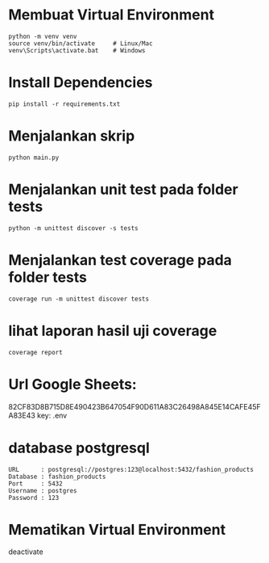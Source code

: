 # Membuat Virtual Environment
```
python -m venv venv
source venv/bin/activate     # Linux/Mac
venv\Scripts\activate.bat    # Windows
```
# Install Dependencies
```
pip install -r requirements.txt
```
# Menjalankan skrip
```
python main.py
```
# Menjalankan unit test pada folder tests
```
python -m unittest discover -s tests
```
# Menjalankan test coverage pada folder tests
```
coverage run -m unittest discover tests
```
# lihat laporan hasil uji coverage
```
coverage report
```
# Url Google Sheets:

82CF83D8B715D8E490423B647054F90D611A83C26498A845E14CAFE45FA83E43
key: .env

# database postgresql
```
URL      : postgresql://postgres:123@localhost:5432/fashion_products
Database : fashion_products
Port     : 5432
Username : postgres
Password : 123
```
# Mematikan Virtual Environment
deactivate

